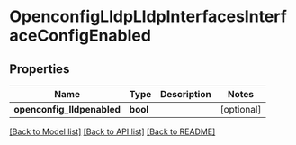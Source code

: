 # OpenconfigLldpLldpInterfacesInterfaceConfigEnabled

## Properties
Name | Type | Description | Notes
------------ | ------------- | ------------- | -------------
**openconfig_lldpenabled** | **bool** |  | [optional] 

[[Back to Model list]](../README.md#documentation-for-models) [[Back to API list]](../README.md#documentation-for-api-endpoints) [[Back to README]](../README.md)


